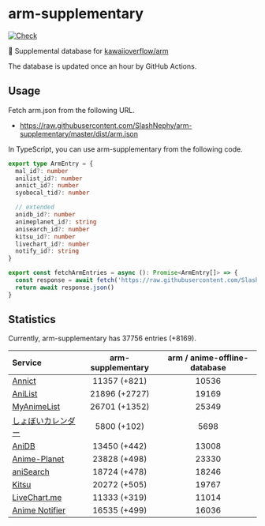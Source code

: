 # arm-supplementary

[![Check](https://github.com/SlashNephy/arm-supplementary/actions/workflows/check-node.yml/badge.svg)](https://github.com/SlashNephy/arm-supplementary/actions/workflows/check-node.yml)

💊 Supplemental database for [kawaiioverflow/arm](https://github.com/kawaiioverflow/arm)

The database is updated once an hour by GitHub Actions.

## Usage

Fetch arm.json from the following URL.

- https://raw.githubusercontent.com/SlashNephy/arm-supplementary/master/dist/arm.json

In TypeScript, you can use arm-supplementary from the following code.

```TypeScript
export type ArmEntry = {
  mal_id?: number
  anilist_id?: number
  annict_id?: number
  syobocal_tid?: number

  // extended
  anidb_id?: number
  animeplanet_id?: string
  anisearch_id?: number
  kitsu_id?: number
  livechart_id?: number
  notify_id?: string
}

export const fetchArmEntries = async (): Promise<ArmEntry[]> => {
  const response = await fetch('https://raw.githubusercontent.com/SlashNephy/arm-supplementary/master/dist/arm.json')
  return await response.json()
}
```

## Statistics

Currently, arm-supplementary has 37756 entries (+8169).

| Service                                     | arm-supplementary | arm / anime-offline-database |
| :------------------------------------------ | :---------------: | :--------------------------: |
| [Annict](https://annict.com)                |   11357 (+821)    |            10536             |
| [AniList](https://anilist.co)               |   21896 (+2727)   |            19169             |
| [MyAnimeList](https://myanimelist.net)      |   26701 (+1352)   |            25349             |
| [しょぼいカレンダー](https://cal.syoboi.jp) |    5800 (+102)    |             5698             |
| [AniDB](https://anidb.net)                  |   13450 (+442)    |            13008             |
| [Anime-Planet](https://anime-planet.com)    |   23828 (+498)    |            23330             |
| [aniSearch](https://anisearch.com)          |   18724 (+478)    |            18246             |
| [Kitsu](https://kitsu.io)                   |   20272 (+505)    |            19767             |
| [LiveChart.me](https://livechart.me)        |   11333 (+319)    |            11014             |
| [Anime Notifier](https://notify.moe)        |   16535 (+499)    |            16036             |
